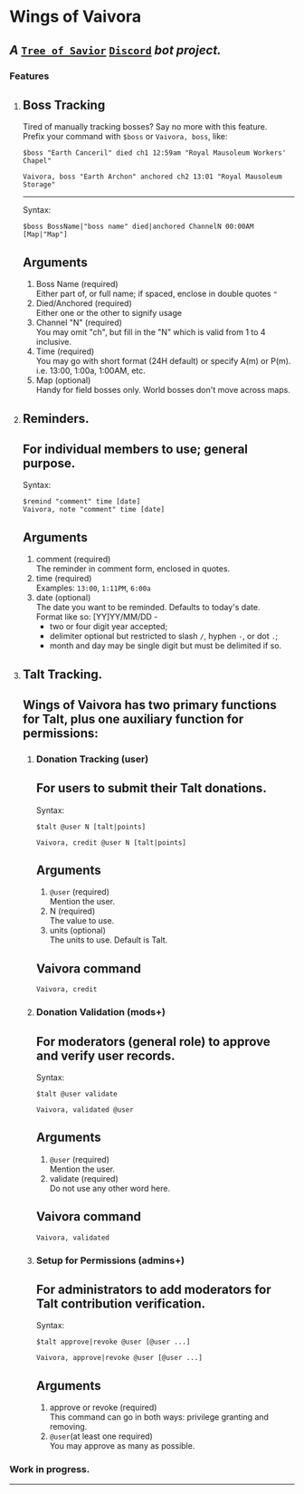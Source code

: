 # Wings of Vaivora
 _A_ [`Tree of Savior`](https://treeofsavior.com) [`Discord`](https://discordapp.com) _bot project._
---

### Features
1.  ## Boss Tracking  
    Tired of manually tracking bosses? Say no more with this feature.  
    Prefix your command with `$boss` or `Vaivora, boss`, like:  

    ```
    $boss "Earth Canceril" died ch1 12:59am "Royal Mausoleum Workers' Chapel"

    Vaivora, boss "Earth Archon" anchored ch2 13:01 "Royal Mausoleum Storage"
    ```

    ---
    Syntax:  

    ```
    $boss BossName|"boss name" died|anchored ChannelN 00:00AM [Map|"Map"]
    ```

    Arguments  
    ---
    1.  Boss Name (required)  
        Either part of, or full name; if spaced, enclose in double quotes `"`  
    2.  Died/Anchored (required)  
        Either one or the other to signify usage  
    3.  Channel "N" (required)  
        You may omit "ch", but fill in the "N" which is valid from 1 to 4 inclusive.  
    4.  Time (required)  
        You may go with short format (24H default) or specify A(m) or P(m). i.e. 13:00, 1:00a, 1:00AM, etc.  
    5.  Map (optional)  
        Handy for field bosses only. World bosses don't move across maps.  

2.  ## Reminders.  
    For individual members to use; general purpose.  
    ---

    Syntax:  

    ```
    $remind "comment" time [date]
    Vaivora, note "comment" time [date]
    ```

    Arguments  
    ---
    1.  comment (required)  
        The reminder in comment form, enclosed in quotes.  
    2.  time (required)  
        Examples: `13:00`, `1:11PM`, `6:00a`  
    3.  date (optional)  
        The date you want to be reminded. Defaults to today's date.  
        Format like so: \[YY\]YY/MM/DD -  
        + two or four digit year accepted;  
        + delimiter optional but restricted to slash `/`, hyphen `-`, or dot `.`;  
        + month and day may be single digit but must be delimited if so.  

3.  ## Talt Tracking.  
    Wings of Vaivora has two primary functions for Talt, plus one auxiliary function for permissions:
    ---


    1.  ### Donation Tracking (user)  
        For users to submit their Talt donations.  
        ---

        Syntax:  

        ```
        $talt @user N [talt|points]

        Vaivora, credit @user N [talt|points]
        ```

        Arguments  
        ---
        1.  `@user` (required)  
            Mention the user.  
        2.  N (required)  
            The value to use.  
        3. units (optional)  
            The units to use. Default is Talt.  

        Vaivora command  
        ---
        `Vaivora, credit`  

    2.  ### Donation Validation (mods+)  
        For moderators (general role) to approve and verify user records.  
        ---

        Syntax:  

        ```
        $talt @user validate

        Vaivora, validated @user
        ```

        Arguments  
        ---
        1.  `@user` (required)  
            Mention the user.  
        2.  validate (required)  
            Do not use any other word here.  

        Vaivora command  
        ---
        `Vaivora, validated`  

    3.  ### Setup for Permissions (admins+)  
        For administrators to add moderators for Talt contribution verification.  
        ---

        Syntax:

        ```
        $talt approve|revoke @user [@user ...]

        Vaivora, approve|revoke @user [@user ...]
        ```

        Arguments
        ---
        1.  approve or revoke (required)  
            This command can go in both ways: privilege granting and removing.  
        2.  `@user`(at least one required)  
            You may approve as many as possible.  

### Work in progress.
---